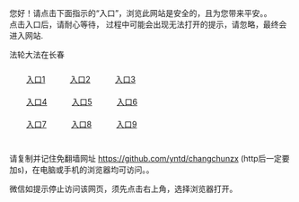 您好！请点击下面指示的“入口”，浏览此网站是安全的，且为您带来平安。。 <br/>
点击入口后，请耐心等待， 过程中可能会出现无法打开的提示，请忽略，最终会进入网站. </br>

法轮大法在长春<br/>
<div style="padding:10px"><a style="margin:20px" target="_blank" href="https://d204vhheacd3rp.cloudfront.net/2Qpsp?ygopr" id="ccLink1" rel="nofollow">入口1</a> <a target="_blank" style="margin:20px" href="https://d2i4zuniq4obbw.cloudfront.net/2Qpsp?ffdvhyb" id="ccLink2" rel="nofollow">入口2</a> <a style="margin:20px" target="_blank" href="https://d2bj7uv4f019na.cloudfront.net/2Qpsp?nonuuqcf" id="ccLink3" rel="nofollow">入口3</a></div>

<div style="padding:10px" ><a style="margin:20px" target="_blank" href="https://d204vhheacd3rp.cloudfront.net/2Qpsp?ygopr" id="ccLink4" rel="nofollow">入口4</a> <a style="margin:20px" href="https://d2i4zuniq4obbw.cloudfront.net/2Qpsp?ffdvhyb" target="_blank" id="ccLink5" rel="nofollow">入口5</a> <a style="margin:20px" href="https://d2bj7uv4f019na.cloudfront.net/2Qpsp?nonuuqcf" target="_blank" id="ccLink6" rel="nofollow">入口6</a></div>

<div style="padding:10px"><a style="margin:20px" target="_blank" href="https://d204vhheacd3rp.cloudfront.net/2Qpsp?ygopr" id="ccLink7" rel="nofollow">入口7</a> <a style="margin:20px" href="https://d2i4zuniq4obbw.cloudfront.net/2Qpsp?ffdvhyb" target="_blank" id="ccLink8" rel="nofollow">入口8</a> <a style="margin:20px" target="_blank" href="https://d2bj7uv4f019na.cloudfront.net/2Qpsp?nonuuqcf" id="ccLink9" rel="nofollow">入口9</a></div>

<br/>



请复制并记住免翻墙网址 https://github.com/yntd/changchunzx (http后一定要加s)，在电脑或手机的浏览器均可访问。。<br/>

微信如提示停止访问该网页，须先点击右上角，选择浏览器打开。
